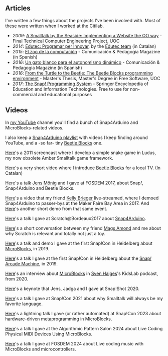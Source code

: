 ## Articles

I've written a few things about the projects I've been involved with. Most of these were written when I worked at the Citilab.

* _2009_: [A Smalltalk by the Seaside: Implementing a Website the OO way](http://edutec.citilab.eu/downloads/TFC-ASmalltalkByTheSeaside.pdf) - Final Technical Computer Engineering Project, UOC
* _2014_: [Edutec: Programar per Innovar](http://edutec.citilab.eu/downloads/Edutec-Programarperinnovar.pdf), by the [Edutec team](http://edutec.citilab.eu/#equip) (in Catalan)
* _2015_: [El zoo de la computación](files/zoo.pdf) - Comunicación & Pedagogia Magazine (in Spanish)
* _2016_: [Un gato blanco para el autonomismo dinámico](files/GatoBlanco.pdf) - Comunicación & Pedagogia Magazine (in Spanish)
* _2016_: [From the Turtle to the Beetle: The Beetle Blocks programming environment](http://openaccess.uoc.edu/webapps/o2/bitstream/10609/52807/6/bromagosaTFM0716mem%C3%B2ria.pdf) - Master's Thesis, Master's Degree in Free Software, UOC
* _2017_: [The Snap! Programming System](files/snap-springer.pdf) - Springer Encyclopedia of Education and Information Technologies. Free to use for non-commercial and educational purposes

## Videos

In [my YouTube](https://www.youtube.com/channel/UC_EJUQg4zmOP3uoDIg_zRdg) channel you'll find a bunch of Snap4Arduino and MicroBlocks-related videos.  

I also keep a [Snap4Arduino playlist](https://www.youtube.com/playlist?list=PL5OeDsbY1ElLa5FvQoejTFddsVZpp8Nah) with videos I keep finding around YouTube, and a -so far- tiny [Beetle Blocks](https://www.youtube.com/watch?v=6AFnVXoJqhU&list=PL5OeDsbY1ElLR_2maAXzM7WcKHA8q9ZH9) one.  

[Here](https://vimeo.com/31597779)'s a 2011 screencast where I develop a simple snake game in Ludus, my now obsolete Amber Smalltalk game framework.  

[Here](https://www.youtube.com/watch?v=H740N28zJyM)'s a very short video where I introduce [Beetle Blocks](http://beetleblocks.com) for a local TV. (In Catalan)  

[Here](https://video.fosdem.org/2017/AW1.126/ogd_snap.mp4)'s a talk [Jens Mönig](http://github.com/jmoenig) and I gave at FOSDEM 2017, about Snap<i>!</i>, Snap4Arduino and Beetle Blocks.  

[Here](https://www.facebook.com/kelly.brieger/videos/10155230471170135/)'s a video that my friend [Kelly Brieger](https://twitter.com/KellyBriegerPR) live-streamed, where I demoed Snap4Arduino to passer-bys at the Maker Faire Bay Area in 2017. And [Here](https://www.youtube.com/watch?v=O8LiTWGNvK8)'s another short demo from that same event.  

[Here](https://www.youtube.com/watch?v=Baox7w8D_TA)'s a talk I gave at Scratch@Bordeaux2017 about [Snap4Arduino](http://snap4arduino.rocks).  

[Here](https://magsamond.com/2018/02/04/so-what-good-is-scratch-you-ask-a-perfect-pitch-3-minutes-answer-from-bromagosa/)'s a short conversation between my friend [Mags Amond](https://magsamond.com) and me about why Scratch is relevant and totally not just a toy.  

[Here](https://www.youtube.com/watch?v=B6jvnrp-G3c)'s a talk and demo I gave at the first Snap!Con in Heidelberg about [MicroBlocks](https://microblocks.fun), in 2019.  

[Here](https://www.youtube.com/watch?v=vbW4RnTZKBE)'s a talk I gave at the first Snap!Con in Heidelberg about the [Snap<em>!</em> Arcade Machine](http://snaparcade.cat), in 2019.  

[Here](https://kidslab.dev/2020/08/03/microblocks-with-bernat-romagosa/)'s an interview about [MicroBlocks](https://microblocks.fun) in [Sven Haiges](https://kidslab.dev/author/hansamann/)'s KidsLab podcast, from 2020.  

[Here](https://www.youtube.com/watch?v=HVGCQsu8cXE)'s a keynote that Jens, Jadga and I gave at Snap!Shot 2020.  

[Here](https://www.youtube.com/watch?v=DlQSm6r3I_g)'s a talk I gave at Snap!Con 2021 about why Smalltalk will always be my favorite language.  

[Here](https://youtu.be/gqe0eUspCCY?t=394)'s a lightning talk I gave (or rather automated) at Snap!Con 2023 about hardware-driven metaprogramming in MicroBlocks.  

[Here](https://www.youtube.com/live/sOZ-SPFGe3M?t=6030&si=Kr7qg_HoxNpH_2Si)'s a talk I gave at the Algorithmic Pattern Salon 2024 about Live Coding Physical MIDI Devices Using MicroBlocks.  

[Here](https://archive.fosdem.org/2024/schedule/event/fosdem-2024-3104-live-coding-music-with-microblocks-and-microcontrollers-/)'s a talk I gave at FOSDEM 2024 about Live coding music with MicroBlocks and microcontrollers.  
